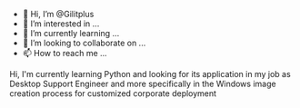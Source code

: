 - 👋 Hi, I’m @Gilitplus
- 👀 I’m interested in ...
- 🌱 I’m currently learning ...
- 💞️ I’m looking to collaborate on ...
- 📫 How to reach me ...

<!---
Gilitplus/Gilitplus is a ✨ special ✨ repository because its `README.md` (this file) appears on your GitHub profile.
You can click the Preview link to take a look at your changes.
--->
Hi, I'm currently learning Python and looking for its application in my job as Desktop Support Engineer and more specifically in the Windows image creation process for customized corporate deployment
